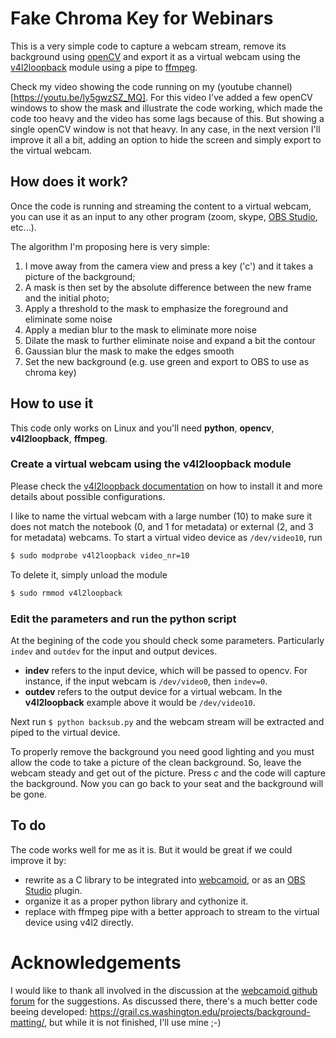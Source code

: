 # Fake Chroma Key for Webinars

This is a very simple code to capture a webcam stream, remove its background using [openCV](https://opencv.org/) and export it as a virtual webcam using the [v4l2loopback](https://github.com/umlaeute/v4l2loopback) module using a pipe to [ffmpeg](https://ffmpeg.org/).

Check my video showing the code running on my (youtube channel)[https://youtu.be/ly5gwzSZ_MQ]. For this video I've added a few openCV windows to show the mask and illustrate the code working, which made the code too heavy and the video has some lags because of this. But showing a single openCV window is not that heavy. In any case, in the next version I'll improve it all a bit, adding an option to hide the screen and simply export to the virtual webcam.

## How does it work?

Once the code is running and streaming the content to a virtual webcam, you can use it as an input to any other program (zoom, skype, [OBS Studio](https://obsproject.com/), etc...).

The algorithm I'm proposing here is very simple:

1. I move away from the camera view and press a key ('c') and it takes a picture of the background;
2. A mask is then set by the absolute difference between the new frame and the initial photo;
3. Apply a threshold to the mask to emphasize the foreground and eliminate some noise
4. Apply a median blur to the mask to eliminate more noise
5. Dilate the mask to further eliminate noise and expand a bit the contour
6. Gaussian blur the mask to make the edges smooth
7. Set the new background (e.g. use green and export to OBS to use as chroma key)

## How to use it

This code only works on Linux and you'll need **python**, **opencv**, **v4l2loopback**, **ffmpeg**.

### Create a virtual webcam using the v4l2loopback module

Please check the [v4l2loopback documentation](https://github.com/umlaeute/v4l2loopback) on how to install it and more details about possible configurations.

I like to name the virtual webcam with a large number (10) to make sure it does not match the notebook (0, and 1 for metadata) or external (2, and 3 for metadata) webcams. To start a virtual video device as `/dev/video10`, run

```bash
$ sudo modprobe v4l2loopback video_nr=10
```

To delete it, simply unload the module

```bash
$ sudo rmmod v4l2loopback
```

### Edit the parameters and run the python script

At the begining of the code you should check some parameters. Particularly `indev` and `outdev` for the input and output devices.

- **indev** refers to the input device, which will be passed to opencv. For instance, if the input webcam is `/dev/video0`, then `indev=0`.
- **outdev** refers to the output device for a virtual webcam. In the **v4l2loopback** example above it would be `/dev/video10`. 

Next run `$ python backsub.py` and the webcam stream will be extracted and piped to the virtual device.

To properly remove the background you need good lighting and you must allow the code to take a picture of the clean background. So, leave the webcam steady and get out of the picture. Press *c* and the code will capture the background. Now you can go back to your seat and the background will be gone.

## To do

The code works well for me as it is. But it would be great if we could improve it by:

- rewrite as a C library to be integrated into [webcamoid](https://webcamoid.github.io/), or as an [OBS Studio](https://obsproject.com/) plugin.
- organize it as a proper python library and cythonize it.
- replace with ffmpeg pipe with a better approach to stream to the virtual device using v4l2 directly.

# Acknowledgements

I would like to thank all involved in the discussion at the [webcamoid github forum](https://github.com/webcamoid/webcamoid/issues/250) for the suggestions. As discussed there, there's a much better code beeing developed: https://grail.cs.washington.edu/projects/background-matting/, but while it is not finished, I'll use mine ;-)



